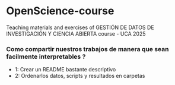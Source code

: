 # OpenScience-course
Teaching materials and exercises of GESTIÓN DE DATOS DE INVESTIGACIÓN Y CIENCIA ABIERTA course - UCA 2025


### Como compartir nuestros trabajos de manera que sean facilmente interpretables ? 
- 1:  Crear un README bastante descriptivo
- 2:  Ordenarlos datos, scripts y resultados en carpetas